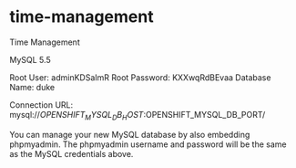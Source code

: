 time-management
===============

Time Management


MySQL 5.5

   Root User: adminKDSaImR
   Root Password: KXXwqRdBEvaa
   Database Name: duke

Connection URL: mysql://$OPENSHIFT_MYSQL_DB_HOST:$OPENSHIFT_MYSQL_DB_PORT/

You can manage your new MySQL database by also embedding phpmyadmin.
The phpmyadmin username and password will be the same as the MySQL credentials above.
